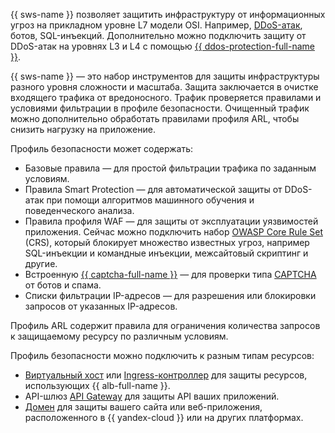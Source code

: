 {{ sws-name }} позволяет защитить инфраструктуру от информационных угроз на прикладном уровне L7 модели OSI. Например, [DDoS-атак](../../glossary/ddos.md), ботов, SQL-инъекций. Дополнительно можно подключить защиту от DDoS-атак на уровнях L3 и L4 с помощью [{{ ddos-protection-full-name }}](../../vpc/ddos-protection/index.md).

{{ sws-name }} — это набор инструментов для защиты инфраструктуры разного уровня сложности и масштаба. Защита заключается в очистке входящего трафика от вредоносного. Трафик проверяется правилами и условиями фильтрации в профиле безопасности. Очищенный трафик можно дополнительно обработать правилами профиля ARL, чтобы снизить нагрузку на приложение.

Профиль безопасности может содержать:

* Базовые правила — для простой фильтрации трафика по заданным условиям.
* Правила Smart Protection — для автоматической защиты от DDoS-атак при помощи алгоритмов машинного обучения и поведенческого анализа.
* Правила профиля WAF — для защиты от эксплуатации уязвимостей приложения. Сейчас можно подключить набор [OWASP Core Rule Set](https://owasp.org/www-project-modsecurity-core-rule-set/) (CRS), который блокирует множество известных угроз, например SQL-инъекции и командные инъекции, межсайтовый скриптинг и другие.
* Встроенную [{{ captcha-full-name }}](../../smartcaptcha/) — для проверки типа [CAPTCHA](https://ru.wikipedia.org/wiki/Капча) от ботов и спама.
* Списки фильтрации IP-адресов — для разрешения или блокировки запросов от указанных IP-адресов.

Профиль ARL содержит правила для ограничения количества запросов к защищаемому ресурсу по различным условиям.

Профиль безопасности можно подключить к разным типам ресурсов:

* [Виртуальный хост](../../application-load-balancer/concepts/http-router.md#virtual-host) или [Ingress-контроллер](../../application-load-balancer/tools/k8s-ingress-controller/index.md#smart-web-security) для защиты ресурсов, использующих {{ alb-full-name }}. 
* API-шлюз [API Gateway](../../api-gateway/concepts/index.md) для защиты API ваших приложений.
* [Домен](../../smartwebsecurity/concepts/domain-protect.md) для защиты вашего сайта или веб-приложения, расположенного в {{ yandex-cloud }} или на других платформах.